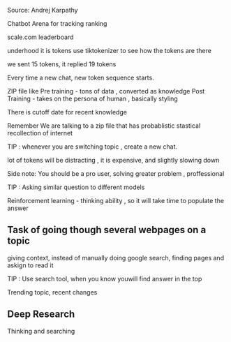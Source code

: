 
Source: Andrej Karpathy

Chatbot Arena for tracking ranking

scale.com leaderboard

underhood it is tokens 
use tiktokenizer to see how the tokens are there 

we sent 15 tokens, it replied 19 tokens

Every time a new chat, new token sequence starts.

ZIP file like 
Pre training - tons of data , converted as knowledge 
Post Training - takes on the persona of human , basically styling

There is cutoff date for recent knowledge

Remember We are talking to a zip file that has probablistic stastical recollection of internet

TIP : whenever you are switching topic , create a new chat.

lot of tokens will be distracting , it is expensive, and slightly slowing down 

Side note: You should be a pro user, solving greater problem , proffessional 

TIP : Asking similar question to different models 

Reinforcement learning - thinking ability , so it will take time to populate the answer 


## Task of going though several webpages on a topic 

giving context, instead of manually doing google search, finding pages and askign to read it

TIP : Use search tool, when you know youwill find answer in the top 

Trending topic, recent changes 


## Deep Research

Thinking and searching 


